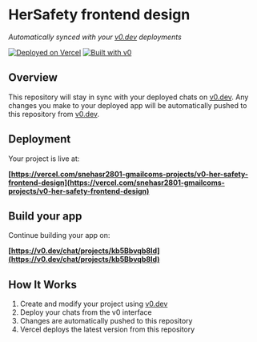 # HerSafety frontend design

*Automatically synced with your [v0.dev](https://v0.dev) deployments*

[![Deployed on Vercel](https://img.shields.io/badge/Deployed%20on-Vercel-black?style=for-the-badge&logo=vercel)](https://vercel.com/snehasr2801-gmailcoms-projects/v0-her-safety-frontend-design)
[![Built with v0](https://img.shields.io/badge/Built%20with-v0.dev-black?style=for-the-badge)](https://v0.dev/chat/projects/kb5Bbvqb8Id)

## Overview

This repository will stay in sync with your deployed chats on [v0.dev](https://v0.dev).
Any changes you make to your deployed app will be automatically pushed to this repository from [v0.dev](https://v0.dev).

## Deployment

Your project is live at:

**[https://vercel.com/snehasr2801-gmailcoms-projects/v0-her-safety-frontend-design](https://vercel.com/snehasr2801-gmailcoms-projects/v0-her-safety-frontend-design)**

## Build your app

Continue building your app on:

**[https://v0.dev/chat/projects/kb5Bbvqb8Id](https://v0.dev/chat/projects/kb5Bbvqb8Id)**

## How It Works

1. Create and modify your project using [v0.dev](https://v0.dev)
2. Deploy your chats from the v0 interface
3. Changes are automatically pushed to this repository
4. Vercel deploys the latest version from this repository